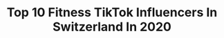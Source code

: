 ---
title: Top 10 Fitness TikTok Influencers In Switzerland In 2020
description: >-
  Find top fitness TikTok influencers in Switzerland in 2020. Most popular hashtags: #fitness #dance #basel #emoji.
platform: TikTok
profiles:
  - username: "karim.fit"
    fullname: >-
      Karim.fit
    location: "Switzerland"
    followers: 40991
    engagement: 1401
    commentsToLikes: 0.027185
    id: ckac6091idre30i78vxiipxp1
    verified: false
    hashtags: "#marocain, #dzpower, #alg, #ghorba"
  - username: "bigmichel29"
    fullname: >-
      Michel jarabito
    location: "Switzerland"
    followers: 59893
    engagement: 801
    commentsToLikes: 0.033757
    id: ck8hkkeone9hp0j7842fz9c4v
    verified: false
    hashtags: "#haitien, #yummy, #duo, #zurich"
  - username: "airgrabbers27"
    fullname: >-
      airgrabbers27
    location: "Switzerland"
    followers: 31836
    engagement: 614
    commentsToLikes: 0.032390
    id: ck9c08m3yo4dy0j7803pfdb86
    verified: false
    hashtags: "#travel, #walkonwater, #magic, #halloween"
  - username: "manuelkrasniqi_"
    fullname: >-
      manuelkrasniqi
    location: "Switzerland"
    followers: 44986
    engagement: 842
    commentsToLikes: 0.017763
    id: ck8hkkklqeavh0j788y4lkfdf
    verified: false
    hashtags: "#legs, #haircut, #thebox, #shirtless"
  - username: "joly2210"
    fullname: >-
      Jo
    location: "Switzerland"
    followers: 29971
    engagement: 459
    commentsToLikes: 0.024668
    id: ck95xi9ii61fa0j78r9zcyjfs
    verified: false
    hashtags: "#gymshark, #fd, #jokechallenge, #balancingchallenge"
  - username: "saidbahrii"
    fullname: >-
      Said Bahri
    location: "Switzerland"
    followers: 18457
    engagement: 561
    commentsToLikes: 0.009734
    id: ck8vwl1gjor6c0j78e0gvh3l8
    verified: false
    hashtags: "#zrcebeach, #elektrik, #minimal, #america"
  - username: "freened"
    fullname: >-
      Freened
    location: "Switzerland"
    followers: 99607
    engagement: 1156
    commentsToLikes: 0.051900
    id: ck900hqznael30j78lu8bbjtt
    verified: false
    hashtags: "#coronavirus, #scan, #magie, #reaction"
  - username: "kilian_menzi"
    fullname: >-
      Kilian_menzi
    location: "Switzerland"
    followers: 37237
    engagement: 1408
    commentsToLikes: 0.029010
    id: ck9fm3q5tr7y40j783ep8dnhr
    verified: false
    hashtags: "#lifehack, #quarant, #fingerchallenge, #blooper"
  - username: "leonard.khalifa"
    fullname: >-
      Leonard Khalifa
    location: "Switzerland"
    followers: 52127
    engagement: 1679
    commentsToLikes: 0.026358
    id: ck9c08eodo3pp0j78nye383zv
    verified: false
    hashtags: "#bestefriend, #buch, #autsch, #dialekt"
  - username: "stevenepprecht"
    fullname: >-
      Steven Epprecht
    location: "Switzerland"
    followers: 104381
    engagement: 697
    commentsToLikes: 0.040765
    id: cka85wri200ma0i78ffm00gw8
    verified: false
    hashtags: "#sauer, #newtrend, #moodoftheday, #emojichallenge"
---